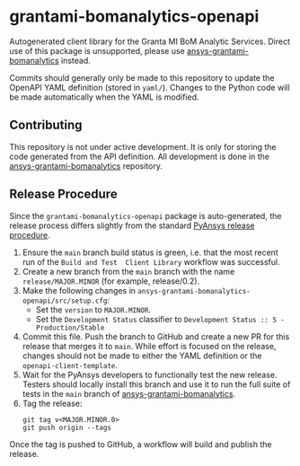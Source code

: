 # grantami-bomanalytics-openapi
Autogenerated client library for the Granta MI BoM Analytic Services. Direct use of this package is unsupported,
please use [ansys-grantami-bomanalytics](https://github.com/pyansys/grantami-bomanalytics) instead.

Commits should generally only be made to this repository to update the OpenAPI YAML definition (stored in
`yaml/`). Changes to the Python code will be made automatically when the YAML is modified.


## Contributing
This repository is not under active development. It is only for storing the code generated from the API
definition. All development is done in the
[ansys-grantami-bomanalytics](https://github.com/pyansys/grantami-bomanalytics) repository.


## Release Procedure
Since the `grantami-bomanalytics-openapi` package is auto-generated, the release process differs slightly from
the standard
[PyAnsys release procedure](https://dev.docs.pyansys.com/guidelines/dev_practices.html#release-procedures).

1. Ensure the `main` branch build status is green, i.e. that the most recent run of the `Build and Test 
   Client Library` workflow was successful.
2. Create a new branch from the `main` branch with the name `release/MAJOR.MINOR` (for example, release/0.2).
3. Make the following changes in `ansys-grantami-bomanalytics-openapi/src/setup.cfg`:
    - Set the `version` to `MAJOR.MINOR`.
    - Set the `Development Status` classifier to `Development Status :: 5 - Production/Stable`
4. Commit this file. Push the branch to GitHub and create a new PR for this release that merges it to `main`.
   While effort is focused on the release, changes should not be made to either the YAML definition
   or the `openapi-client-template`.
5. Wait for the PyAnsys developers to functionally test the new release. Testers should locally install this
   branch and use it to run the full suite of tests in the `main` branch of
   [ansys-grantami-bomanalytics](https://github.com/pyansys/grantami-bomanalytics).
6. Tag the release:
   ```commandline
   git tag v<MAJOR.MINOR.0>
   git push origin --tags
   ```

Once the tag is pushed to GitHub, a workflow will build and publish the release.

